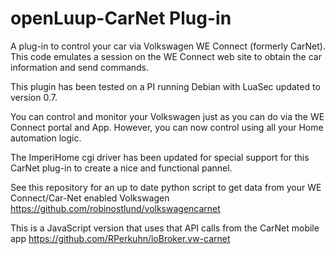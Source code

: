 # openLuup-CarNet Plug-in
A plug-in to control your car via Volkswagen WE Connect (formerly CarNet). This code emulates a session on the WE Connect web site to obtain the car information and send commands.

This plugin has been tested on a PI running Debian with LuaSec updated to version 0.7.

You can control and monitor your Volkswagen just as you can do via the WE Connect portal and App. However, you can now control using all your Home automation logic. 

The ImperiHome cgi driver has been updated for special support for this CarNet plug-in to create a nice and functional pannel.

See this repository for an up to date python script to get data from your WE Connect/Car-Net enabled Volkswagen  
https://github.com/robinostlund/volkswagencarnet

This is a JavaScript version that uses that API calls from the CarNet mobile app https://github.com/RPerkuhn/ioBroker.vw-carnet
